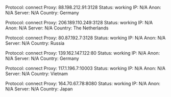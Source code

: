 Protocol: connect
Proxy: 88.198.212.91:3128
Status: working
IP: N/A
Anon: N/A
Server: N/A
Country: Germany

Protocol: connect
Proxy: 206.189.110.249:3128
Status: working
IP: N/A
Anon: N/A
Server: N/A
Country: The Netherlands

Protocol: connect
Proxy: 80.87.192.7:3128
Status: working
IP: N/A
Anon: N/A
Server: N/A
Country: Russia

Protocol: connect
Proxy: 139.162.147.122:80
Status: working
IP: N/A
Anon: N/A
Server: N/A
Country: Germany

Protocol: connect
Proxy: 117.1.196.7:10003
Status: working
IP: N/A
Anon: N/A
Server: N/A
Country: Vietnam

Protocol: connect
Proxy: 164.70.67.78:8080
Status: working
IP: N/A
Anon: N/A
Server: N/A
Country: Japan


